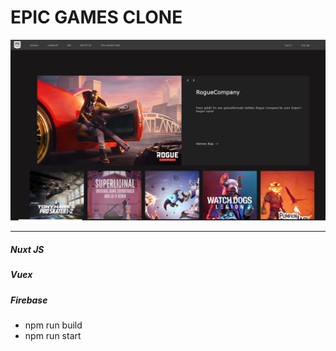 # EPIC GAMES CLONE

![epic-games](md\epic-games-clone.PNG?raw=true "Home Page")

<hr/>

##### Nuxt JS
##### Vuex
##### Firebase

* npm run build
* npm run start